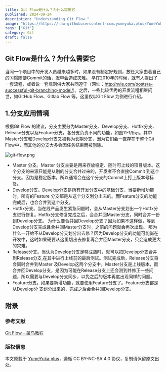 ```yaml
---
title: Git Flow是什么？为什么需要它
published: 2024-09-24
description: "Understanding Git Flow."
image: "https://https://raw-githubusercontent-com.yumeyuka.plus/YumeYuka/PictureBed/Yume/2025/07/1751824445584.webp"
tags: ["Git"]
category: Git
draft: false
---
```



## Git Flow是什么？为什么需要它
当同一个项目中的开发人员越来越多时，如果没有制定好规则，放任大家由着自己的习惯随便Commit的话，迟早会造成灾难。
早在2010年的时候，就有人提出了一套流程，或者说一套规则供大家共同遵守（网址：[http:/nvie.com/posts/a-successful-git-branching-model/](http:/nvie.com/posts/a-successful-git-branching-model/))。之后，一些比较优秀的开发流程相继问世，如GitHub Flow、Gitlab Flow 等。这里仅以Git Flow 为例进行介绍。
## 1.分支应用情境
根据Git Flow 的建议，分支主要分为Master分支、Develop分支、Hotfix分支、Release分支以及Feature分支，各分支负责不同的功能，如图11-1所示。其中Master分支和Develop分支又被称为长期分支，因为它们会一直存在于整个Git Flow中，而其他的分支大多会因任务结束而被删除。

![git-flow.png](https://img.nightrainmilkyway.cn/img/git-flow.png)

- Master 分支。Master 分支主要是用来存放稳定、随时可上线的项目版本。这个分支的来源只能是从别的分支合并过来的，开发者不会直接Commit 到这个分支。因为是稳定版本，所以通常会在这个分支的Commit上打上版本号标签。
- Develop分支。Develop分支是所有开发分支中的基础分支，当要新增功能时，所有的Feature 分支都是从这个分支划分出去的。而Feature分支的功能完成后，也会合并到这个分支。
- Hotfix分支。当在线产品发生紧急问题时，会从Master分支划出一个Hotfx分支进行修复。Hotfix分支修复完成之后，会合并回Master分支，同时合并一份到Develop分支。
为什么要合并回Develop分支？因为如果不这样做，等到Develop分支完成且合并回Master分支时，之前的问题就会再次出现。
那为什么一开始不从Develop分支划分出去修？因为Develop分支的功能可能尚在开发中，这时如果硬要从这里切出去修复再合并回Master分支，只会造成更大的灾难。
- Release分支。当认为Develop分支足够成熟时，就可以把Develop分支合并到Release分支,在其中进行上线前的最后测试。测试完成后，Release分支将会同时合并到Master 及Develop这两个分支中。Master分支是上线版本，而合并回Develop分支，是因为可能在Release分支上还会测到并修正一些问题，所以需要与Develop分支同步，以免之后的版本再度出现同样的问题。
- Feature分支。如果要新增功能，就要使用Feature分支了。Feature分支都是从Develop分
支划分出来的，完成之后会合并回Develop分支。

## 附录

### 参考文献
[Git Flow - 菜鸟教程](https://www.runoob.com/git/git-flow.html)


### 版权信息

本文原载于 [YumeYuka.plus](https://YumeYuka.plus)，遵循 CC BY-NC-SA 4.0 协议，复制请保留原文出处。